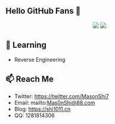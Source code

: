 ## Hello GitHub Fans 👋


<p align="center">
  <img src ="https://github-readme-stats.vercel.app/api?username=Mas0nShi&show_icons=true&hide_border=true&theme=graywhite&include_all_commits=true&count_private=true">
  <img src ="https://github-readme-stats.vercel.app/api/top-langs/?username=Mas0nShi&layout=compact&hide_border=true&langs_count=10&theme=graywhite&include_all_commits=true&count_private=true">
</p>

## 🔭 Learning


- Reverse Engineering


## 📫 Reach Me

- Twitter: https://twitter.com/MasonShi7
- Email: mailto:Mas0nShi@88.com
- Blog: https://shi1011.cn
- QQ: 1281814306
